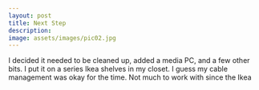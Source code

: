 ```yaml
---
layout: post
title: Next Step
description:
image: assets/images/pic02.jpg
---
```


I decided it needed to be cleaned up, added a media PC, and a few other bits. I put it on a series Ikea shelves in my closet. I guess my cable management was okay for the time. Not much to work with since the Ikea
